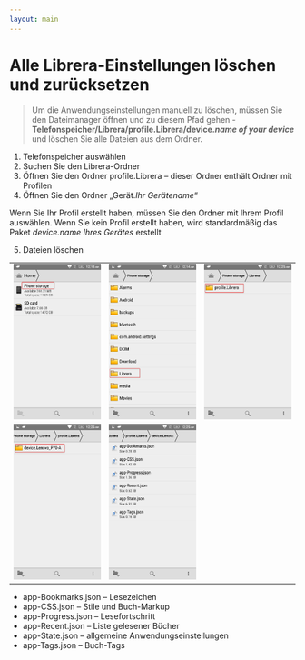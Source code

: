 ```yaml
---
layout: main
---
```


# Alle Librera-Einstellungen löschen und zurücksetzen

> Um die Anwendungseinstellungen manuell zu löschen, müssen Sie den Dateimanager öffnen und zu diesem Pfad gehen -
> **Telefonspeicher/Librera/profile.Librera/device._name of your device_** und löschen Sie alle Dateien aus dem Ordner.

1. Telefonspeicher auswählen
2. Suchen Sie den Librera-Ordner
3. Öffnen Sie den Ordner profile.Librera – dieser Ordner enthält Ordner mit Profilen
4. Öffnen Sie den Ordner „Gerät._Ihr Gerätename_“

Wenn Sie Ihr Profil erstellt haben, müssen Sie den Ordner mit Ihrem Profil auswählen.
Wenn Sie kein Profil erstellt haben, wird standardmäßig das Paket _device.name Ihres Gerätes_ erstellt

5. Dateien löschen

||||
|-|-|-|
|![](1.png)|![](2.png)|![](3.png)|
|![](4.png)|![](5.png)||


* app-Bookmarks.json – Lesezeichen
* app-CSS.json – Stile und Buch-Markup
* app-Progress.json – Lesefortschritt
* app-Recent.json – Liste gelesener Bücher
* app-State.json – allgemeine Anwendungseinstellungen
* app-Tags.json – Buch-Tags

